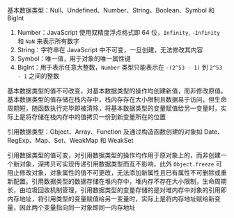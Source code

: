 基本数据类型：Null、Undefined、Number、String、Boolean、Symbol 和 BigInt

1. Number：JavaScript 使用双精度浮点格式即 64 位，`Infinity`, `-Infinity` 和 `NaN` 来表示所有数字
2. String：字符串在 JavaScript 中不可变，一旦创建，无法修改其内容
3. Symbol：唯一值，用于对象的唯一属性键
4. BigInt：用于表示任意大整数，`Number` 类型只能表示在 `-(2^53 - 1)` 到 `2^53 - 1` 之间的整数

基本数据类型的值不可改变，对基本数据类型的操作均创建新值，而非修改原值。基本数据类型的值存储在栈内存中，栈内存存在大小限制且数据易于访问，但生命周期短，随函数执行完毕即被清除，将基本数据类型的变量赋值给另一变量时，实际上是将存储在栈内存中的值拷贝一份到新变量所在的位置

引用数据类型：Object、Array、Function 及通过构造函数创建的对象如 Date、RegExp、Map、Set、WeakMap 和 WeakSet

引用数据类型的值可变，对引用数据类型的操作均作用于原对象上的，而非创建一个新对象，深拷贝可实现传递引用数据类型而互不影响，此外 `Object.freeze` 可阻止修改对象，对象属性的值不可更改，无法添加新属性且已有属性不可删除或重新配置。引用数据类型的数据存储在堆内存中，堆内存不存在大小限制，生命周期长，由垃圾回收机制管理，引用数据类型的变量存储的是对堆内存中对象的引用即内存地址，将引用类型的变量赋值给另一变量时，实际上是将内存地址赋给新变量，因此两个变量指向同一对象即同一内存地址
